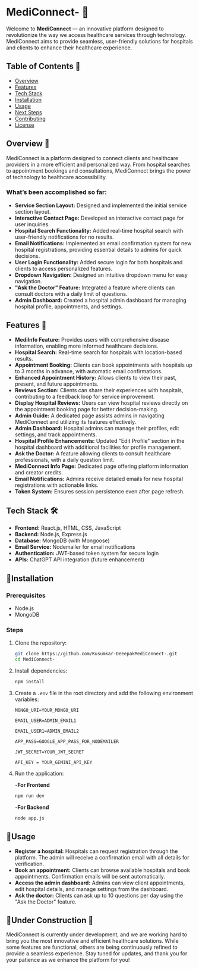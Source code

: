 # MediConnect- 🚀

Welcome to **MediConnect** — an innovative platform designed to revolutionize the way we access healthcare services through technology. MediConnect aims to provide seamless, user-friendly solutions for hospitals and clients to enhance their healthcare experience.

## Table of Contents 📑

- [Overview](#overview)
- [Features](#features)
- [Tech Stack](#tech-stack)
- [Installation](#installation)
- [Usage](#usage)
- [Next Steps](#next-steps)
- [Contributing](#contributing)
- [License](#license)

## Overview 🌟

MediConnect is a platform designed to connect clients and healthcare providers in a more efficient and personalized way. From hospital searches to appointment bookings and consultations, MediConnect brings the power of technology to healthcare accessibility.

### What’s been accomplished so far:

- **Service Section Layout:** Designed and implemented the initial service section layout.
- **Interactive Contact Page:** Developed an interactive contact page for user inquiries.
- **Hospital Search Functionality:** Added real-time hospital search with user-friendly notifications for no results.
- **Email Notifications:** Implemented an email confirmation system for new hospital registrations, providing essential details to admins for quick decisions.
- **User Login Functionality:** Added secure login for both hospitals and clients to access personalized features.
- **Dropdown Navigation:** Designed an intuitive dropdown menu for easy navigation.
- **"Ask the Doctor" Feature:** Integrated a feature where clients can consult doctors with a daily limit of questions.
- **Admin Dashboard:** Created a hospital admin dashboard for managing hospital profile, appointments, and settings.

## Features 🎯

- **MediInfo Feature:** Provides users with comprehensive disease information, enabling more informed healthcare decisions.
- **Hospital Search:** Real-time search for hospitals with location-based results.
- **Appointment Booking:** Clients can book appointments with hospitals up to 3 months in advance, with automatic email confirmations.
- **Enhanced Appointment History:** Allows clients to view their past, present, and future appointments.
- **Reviews Section:** Clients can share their experiences with hospitals, contributing to a feedback loop for service improvement.
- **Display Hospital Reviews:** Users can view hospital reviews directly on the appointment booking page for better decision-making.
- **Admin Guide:** A dedicated page assists admins in navigating MediConnect and utilizing its features effectively.
- **Admin Dashboard:** Hospital admins can manage their profiles, edit settings, and track appointments.
- **Hospital Profile Enhancements:** Updated "Edit Profile" section in the hospital dashboard with additional facilities for profile management.
- **Ask the Doctor:** A feature allowing clients to consult healthcare professionals, with a daily question limit.
- **MediConnect Info Page:** Dedicated page offering platform information and creator credits.
- **Email Notifications:** Admins receive detailed emails for new hospital registrations with actionable links.
- **Token System:** Ensures session persistence even after page refresh.


## Tech Stack 🛠️

- **Frontend:** React.js, HTML, CSS, JavaScript
- **Backend:** Node.js, Express.js
- **Database:** MongoDB (with Mongoose)
- **Email Service:** Nodemailer for email notifications
- **Authentication:** JWT-based token system for secure login
- **APIs:** ChatGPT API integration (future enhancement)

## 🌟Installation

### Prerequisites

- Node.js
- MongoDB

### Steps

1. Clone the repository:
   ```bash
   git clone https://github.com/Kusumkar-DeeepakMediConnect-.git
   cd MediConnect-
   ```
2. Install dependencies:

    ```bash
    npm install
    ```

3. Create a `.env` file in the root directory and add the following environment variables:

   ```env
   MONGO_URI=YOUR_MONGO_URI
   ```
   ```env
   EMAIL_USER=ADMIN_EMAIL1
   ```
   ```env
   EMAIL_USER1=ADMIN_EMAIL2
   ```
   ```env
   APP_PASS=GOOGLE_APP_PASS_FOR_NODEMAILER
   ```
   ```env
   JWT_SECRET=YOUR_JWT_SECRET
   ```
   ```env
   API_KEY = YOUR_GEMINI_API_KEY
   ```

4. Run the application:
   
   -**For Frontend**
   ```bash
   npm run dev
   ```

   -**For Backend**
   ```bash
   node app.js
   ```

## 🌟Usage
- **Register a hospital:** Hospitals can request registration through the platform. The admin will receive a confirmation email with all details for verification.
- **Book an appointment:** Clients can browse available hospitals and book appointments. Confirmation emails will be sent automatically.
- **Access the admin dashboard:** Admins can view client appointments, edit hospital details, and manage settings from the dashboard.
- **Ask the doctor:** Clients can ask up to 10 questions per day using the "Ask the Doctor" feature.



 ## 🌟Under Construction 🚧
MediConnect is currently under development, and we are working hard to bring you the most innovative and efficient healthcare solutions. While some features are functional, others are being continuously refined to provide a seamless experience. Stay tuned for updates, and thank you for your patience as we enhance the platform for you!
